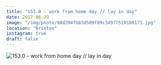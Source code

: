 ```yaml
---
title: "153.0 - work from home day // lay in day"
date: 2017-06-29
image: "/img/photo/98d394fb83d509f09c349775101b0173.jpg"
location: "Brixton"
instagram: true
draft: false
---
```


![153.0 - work from home day // lay in day](/img/photo/98d394fb83d509f09c349775101b0173.jpg)
